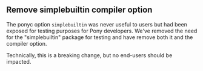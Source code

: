 ## Remove simplebuiltin compiler option

The ponyc option `simplebuiltin` was never useful to users but had been exposed for testing purposes for Pony developers. We've removed the need for the "simplebuiltin" package for testing and have remove both it and the compiler option.

Technically, this is a breaking change, but no end-users should be impacted.
